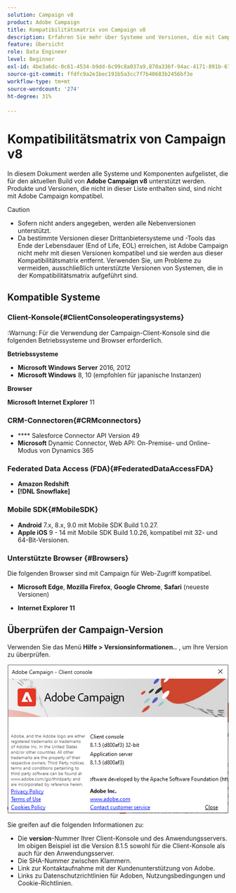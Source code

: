```yaml
---
solution: Campaign v8
product: Adobe Campaign
title: Kompatibilitätsmatrix von Campaign v8
description: Erfahren Sie mehr über Systeme und Versionen, die mit Campaign v8 kompatibel sind.
feature: Übersicht
role: Data Engineer
level: Beginner
exl-id: 4be3a6dc-0c61-4534-b9dd-6c99c8a037a9,870a336f-94ac-4171-891b-67614feef6ef,bebdd930-c7f6-4629-a489-3c704b33f058,d493e613-eb61-43b1-9c6d-1bd881af0734
source-git-commit: ffdfc9a2e1bec191b5a3cc7f7b40683b2456bf3e
workflow-type: tm+mt
source-wordcount: '274'
ht-degree: 31%

---
```


# Kompatibilitätsmatrix von Campaign v8

In diesem Dokument werden alle Systeme und Komponenten aufgelistet, die für den aktuellen Build von **Adobe Campaign v8** unterstützt werden. Produkte und Versionen, die nicht in dieser Liste enthalten sind, sind nicht mit Adobe Campaign kompatibel.

>[!CAUTION]
>
>* Sofern nicht anders angegeben, werden alle Nebenversionen unterstützt.
>* Da bestimmte Versionen dieser Drittanbietersysteme und -Tools das Ende der Lebensdauer (End of Life, EOL) erreichen, ist Adobe Campaign nicht mehr mit diesen Versionen kompatibel und sie werden aus dieser Kompatibilitätsmatrix entfernt. Verwenden Sie, um Probleme zu vermeiden, ausschließlich unterstützte Versionen von Systemen, die in der Kompatibilitätsmatrix aufgeführt sind.


## Kompatible Systeme

### Client-Konsole{#ClientConsoleoperatingsystems}

:Warnung: Für die Verwendung der Campaign-Client-Konsole sind die folgenden Betriebssysteme und Browser erforderlich.

**Betriebssysteme**

* **Microsoft Windows Server** 2016, 2012
* **Microsoft Windows** 8, 10 (empfohlen für japanische Instanzen)

**Browser**

**Microsoft Internet Explorer** 11

### CRM-Connectoren{#CRMconnectors}

* **** Salesforce Connector API Version 49
* **Microsoft** Dynamic Connector, Web API: On-Premise- und Online-Modus von Dynamics 365

### Federated Data Access (FDA){#FederatedDataAccessFDA}

* **Amazon Redshift**
* **[!DNL Snowflake]**

### Mobile SDK{#MobileSDK}

* **Android** 7.x, 8.x, 9.0 mit Mobile SDK Build 1.0.27.
* **Apple iOS** 9 - 14 mit Mobile SDK Build 1.0.26, kompatibel mit 32- und 64-Bit-Versionen.

### Unterstützte Browser {#Browsers}

Die folgenden Browser sind mit Campaign für Web-Zugriff kompatibel.

* **Microsoft Edge**,  **Mozilla Firefox**,  **Google Chrome**,  **Safari**  (neueste Versionen)

* **Internet Explorer 11**

## Überprüfen der Campaign-Version

Verwenden Sie das Menü **Hilfe > Versionsinformationen..** , um Ihre Version zu überprüfen.

![](assets/ac-version.png)

Sie greifen auf die folgenden Informationen zu:

* Die **version**-Nummer Ihrer Client-Konsole und des Anwendungsservers. Im obigen Beispiel ist die Version 8.1.5 sowohl für die Client-Konsole als auch für den Anwendungsserver.
* Die SHA-Nummer zwischen Klammern.
* Link zur Kontaktaufnahme mit der Kundenunterstützung von Adobe.
* Links zu Datenschutzrichtlinien für Adoben, Nutzungsbedingungen und Cookie-Richtlinien.
